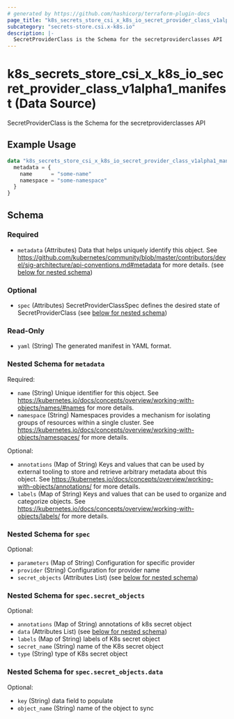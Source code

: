 ```yaml
---
# generated by https://github.com/hashicorp/terraform-plugin-docs
page_title: "k8s_secrets_store_csi_x_k8s_io_secret_provider_class_v1alpha1_manifest Data Source - terraform-provider-k8s"
subcategory: "secrets-store.csi.x-k8s.io"
description: |-
  SecretProviderClass is the Schema for the secretproviderclasses API
---
```


# k8s_secrets_store_csi_x_k8s_io_secret_provider_class_v1alpha1_manifest (Data Source)

SecretProviderClass is the Schema for the secretproviderclasses API

## Example Usage

```terraform
data "k8s_secrets_store_csi_x_k8s_io_secret_provider_class_v1alpha1_manifest" "example" {
  metadata = {
    name      = "some-name"
    namespace = "some-namespace"
  }
}
```

<!-- schema generated by tfplugindocs -->
## Schema

### Required

- `metadata` (Attributes) Data that helps uniquely identify this object. See https://github.com/kubernetes/community/blob/master/contributors/devel/sig-architecture/api-conventions.md#metadata for more details. (see [below for nested schema](#nestedatt--metadata))

### Optional

- `spec` (Attributes) SecretProviderClassSpec defines the desired state of SecretProviderClass (see [below for nested schema](#nestedatt--spec))

### Read-Only

- `yaml` (String) The generated manifest in YAML format.

<a id="nestedatt--metadata"></a>
### Nested Schema for `metadata`

Required:

- `name` (String) Unique identifier for this object. See https://kubernetes.io/docs/concepts/overview/working-with-objects/names/#names for more details.
- `namespace` (String) Namespaces provides a mechanism for isolating groups of resources within a single cluster. See https://kubernetes.io/docs/concepts/overview/working-with-objects/namespaces/ for more details.

Optional:

- `annotations` (Map of String) Keys and values that can be used by external tooling to store and retrieve arbitrary metadata about this object. See https://kubernetes.io/docs/concepts/overview/working-with-objects/annotations/ for more details.
- `labels` (Map of String) Keys and values that can be used to organize and categorize objects. See https://kubernetes.io/docs/concepts/overview/working-with-objects/labels/ for more details.


<a id="nestedatt--spec"></a>
### Nested Schema for `spec`

Optional:

- `parameters` (Map of String) Configuration for specific provider
- `provider` (String) Configuration for provider name
- `secret_objects` (Attributes List) (see [below for nested schema](#nestedatt--spec--secret_objects))

<a id="nestedatt--spec--secret_objects"></a>
### Nested Schema for `spec.secret_objects`

Optional:

- `annotations` (Map of String) annotations of k8s secret object
- `data` (Attributes List) (see [below for nested schema](#nestedatt--spec--secret_objects--data))
- `labels` (Map of String) labels of K8s secret object
- `secret_name` (String) name of the K8s secret object
- `type` (String) type of K8s secret object

<a id="nestedatt--spec--secret_objects--data"></a>
### Nested Schema for `spec.secret_objects.data`

Optional:

- `key` (String) data field to populate
- `object_name` (String) name of the object to sync
